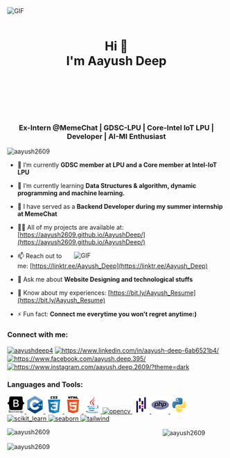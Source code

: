 <img align="left" alt="GIF" width="400" src="https://sunsetmediawave.files.wordpress.com/2014/11/2-1.gif?w=764" />
<br><br>
<h1 align="center">Hi 👋<br> I'm Aayush Deep</h1><br><br><br><br><br>
<h3 align="center">Ex-Intern @MemeChat | GDSC-LPU | Core-Intel IoT LPU | Developer | AI-Ml Enthusiast</h3>

<p align="left"> <img src="https://komarev.com/ghpvc/?username=aayush2609&label=Profile%20views&color=0e75b6&style=flat" alt="aayush2609" /> </p>

- 🔭 I’m currently **GDSC member at LPU and a Core member at Intel-IoT LPU**

- 🌱 I’m currently learning **Data Structures & algorithm, dynamic programming and machine learning.**

- 🤝 I have served as a **Backend Developer during my summer internship at MemeChat**

- 👨‍💻 All of my projects are available at: [https://aayush2609.github.io/AayushDeep/](https://aayush2609.github.io/AayushDeep/)

<img align="right" alt="GIF" width="350" src="https://media.giphy.com/media/836HiJc7pgzy8iNXCn/giphy.gif" />

- 📫 Reach out to me: [https://linktr.ee/Aayush_Deep](https://linktr.ee/Aayush_Deep)

- 💬 Ask me about **Website Designing and technological stuffs**

- 📄 Know about my experiences: [https://bit.ly/Aayush_Resume](https://bit.ly/Aayush_Resume)

- ⚡ Fun fact: **Connect me everytime you won't regret anytime:)**



<h3 align="left">Connect with me:</h3>
<p align="left">
<a href="https://twitter.com/aayushdeep4" target="blank"><img align="center" src="https://raw.githubusercontent.com/rahuldkjain/github-profile-readme-generator/master/src/images/icons/Social/twitter.svg" alt="aayushdeep4" height="30" width="40" /></a>
<a href="https://linkedin.com/in/https://www.linkedin.com/in/aayush-deep-6ab6521b4/" target="blank"><img align="center" src="https://raw.githubusercontent.com/rahuldkjain/github-profile-readme-generator/master/src/images/icons/Social/linked-in-alt.svg" alt="https://www.linkedin.com/in/aayush-deep-6ab6521b4/" height="30" width="40" /></a>
<a href="https://fb.com/https://www.facebook.com/aayush.deep.395/" target="blank"><img align="center" src="https://raw.githubusercontent.com/rahuldkjain/github-profile-readme-generator/master/src/images/icons/Social/facebook.svg" alt="https://www.facebook.com/aayush.deep.395/" height="30" width="40" /></a>
<a href="https://instagram.com/https://www.instagram.com/aayush.deep.2609/?theme=dark" target="blank"><img align="center" src="https://raw.githubusercontent.com/rahuldkjain/github-profile-readme-generator/master/src/images/icons/Social/instagram.svg" alt="https://www.instagram.com/aayush.deep.2609/?theme=dark" height="30" width="40" /></a>
</p>

<h3 align="left">Languages and Tools:</h3>
<p align="left"> <a href="https://getbootstrap.com" target="_blank" rel="noreferrer"> <img src="https://raw.githubusercontent.com/devicons/devicon/master/icons/bootstrap/bootstrap-plain-wordmark.svg" alt="bootstrap" width="40" height="40"/> </a> <a href="https://www.w3schools.com/cpp/" target="_blank" rel="noreferrer"> <img src="https://raw.githubusercontent.com/devicons/devicon/master/icons/cplusplus/cplusplus-original.svg" alt="cplusplus" width="40" height="40"/> </a> <a href="https://www.w3schools.com/css/" target="_blank" rel="noreferrer"> <img src="https://raw.githubusercontent.com/devicons/devicon/master/icons/css3/css3-original-wordmark.svg" alt="css3" width="40" height="40"/> </a> <a href="https://www.w3.org/html/" target="_blank" rel="noreferrer"> <img src="https://raw.githubusercontent.com/devicons/devicon/master/icons/html5/html5-original-wordmark.svg" alt="html5" width="40" height="40"/> </a> <a href="https://www.java.com" target="_blank" rel="noreferrer"> <img src="https://raw.githubusercontent.com/devicons/devicon/master/icons/java/java-original.svg" alt="java" width="40" height="40"/> </a> <a href="https://opencv.org/" target="_blank" rel="noreferrer"> <img src="https://www.vectorlogo.zone/logos/opencv/opencv-icon.svg" alt="opencv" width="40" height="40"/> </a> <a href="https://pandas.pydata.org/" target="_blank" rel="noreferrer"> <img src="https://raw.githubusercontent.com/devicons/devicon/2ae2a900d2f041da66e950e4d48052658d850630/icons/pandas/pandas-original.svg" alt="pandas" width="40" height="40"/> </a> <a href="https://www.php.net" target="_blank" rel="noreferrer"> <img src="https://raw.githubusercontent.com/devicons/devicon/master/icons/php/php-original.svg" alt="php" width="40" height="40"/> </a> <a href="https://www.python.org" target="_blank" rel="noreferrer"> <img src="https://raw.githubusercontent.com/devicons/devicon/master/icons/python/python-original.svg" alt="python" width="40" height="40"/> </a> <a href="https://scikit-learn.org/" target="_blank" rel="noreferrer"> <img src="https://upload.wikimedia.org/wikipedia/commons/0/05/Scikit_learn_logo_small.svg" alt="scikit_learn" width="40" height="40"/> </a> <a href="https://seaborn.pydata.org/" target="_blank" rel="noreferrer"> <img src="https://seaborn.pydata.org/_images/logo-mark-lightbg.svg" alt="seaborn" width="40" height="40"/> </a> <a href="https://tailwindcss.com/" target="_blank" rel="noreferrer"> <img src="https://www.vectorlogo.zone/logos/tailwindcss/tailwindcss-icon.svg" alt="tailwind" width="40" height="40"/> </a> </p>

<p><img align="left" width="355px"  src="https://github-readme-stats.vercel.app/api/top-langs?username=aayush2609&show_icons=true&locale=en&layout=compact" alt="aayush2609" /></p>

<p>&nbsp;<img align="center" width="420px" src="https://github-readme-stats.vercel.app/api?username=aayush2609&show_icons=true&locale=en" alt="aayush2609" /></p>

<p><img align="center" width="355px" src="https://github-readme-streak-stats.herokuapp.com/?user=aayush2609&" alt="aayush2609" /></p>
